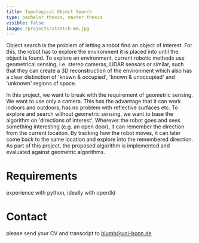 ```yaml
---
title: Topological Object Search
type: bachelor thesis, master thesis
visible: false
image: /projects/stretch-mm.jpg
---
```

Object search is the problem of letting a robot find an object of interest. For this, the robot has to explore the environment it is placed into until the object is found. To explore an environment, current robotic methods use geometrical sensing, i.e. stereo cameras, LiDAR sensors or similar, such that they can create a 3D reconstruction of the environment which also has a clear distinction of 'known & occupied', 'known & unoccupied' and 'unknown' regions of space.

In this project, we want to break with the requirement of geometric sensing. We want to use only a camera. This has the advantage that it can work indoors and outdoors, has no problem with reflective surfaces etc. To explore and search without geometric sensing, we want to base the algorithm on 'directions of interest'. Wherever the robot goes and sees something interesting (e.g. an open door), it can remember the direction from the current location. By tracking how the robot moves, it can later come back to the same location and explore into the remembered direction. As part of this project, the proposed algorithm is implemented and evaluated against geometric algorithms.

# Requirements

experience with python, ideally with open3d

# Contact

please send your CV and transcript to [blumh@uni-bonn.de](mailto:blumh@uni-bonn.de)